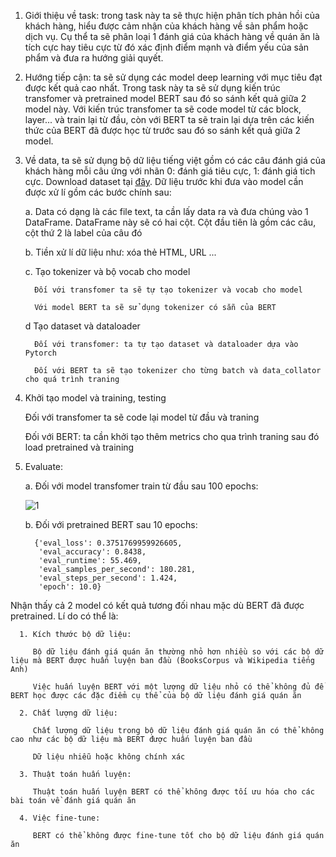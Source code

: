 
1. Giới thiệu về task: trong task này ta sẽ thực hiện phân tích phản hồi của khách hàng, hiểu được cảm nhận của khách hàng về sản phẩm hoặc dịch vụ. Cụ thể ta sẽ phân loại 1 đánh giá của khách hàng về quán ăn là tích cực hay tiêu cực từ đó xác định điểm mạnh và điểm yếu của sản phẩm và đưa ra hướng giải quyết. 

2. Hướng tiếp cận: ta sẽ sử dụng các model deep learning với mục tiêu đạt được kết quả cao nhất. Trong task này ta sẽ sử dụng kiến trúc transfomer và pretrained model BERT sau đó so sánh kết quả giữa 2 model này. Với kiến trúc transfomer ta sẽ code model từ các block, layer... và train lại từ đầu, còn với BERT ta sẽ train lại dựa trên các kiến thức của BERT đã được học từ trước sau đó so sánh kết quả giữa 2 model. 

3. Về data, ta sẽ sử dụng bộ dữ liệu tiếng việt gồm có các câu đánh giá của khách hàng mỗi câu ứng với nhãn 0: đánh giá tiêu cực, 1: đánh giá tich cực. Download dataset tại <a href="https://github.com/congnghia0609/ntc-scv.git">đây</a>. Dữ liệu trước khi đưa vào model cần được xử lí gồm các bước chính sau:

   a. Data có dạng là các file text, ta cần lấy data ra và đưa chúng vào 1 DataFrame. DataFrame này sẽ có hai cột. Cột đầu tiên là gồm các câu, cột thứ 2 là label của câu đó 

   b. Tiền xử lí dữ liệu như: xóa thẻ HTML, URL ...

   c. Tạo tokenizer và bộ vocab cho model
   
         Đối với transfomer ta sẽ tự tạo tokenizer và vocab cho model
      
         Với model BERT ta sẽ sử dụng tokenizer có sẵn của BERT

   d Tạo dataset và dataloader
   
         Đối với transfomer: ta tự tạo dataset và dataloader dựa vào Pytorch
      
         Đối với BERT ta sẽ tạo tokenizer cho từng batch và data_collator cho quá trình traning

5. Khởi tạo model và training, testing

      Đối với transfomer ta sẽ code lại model từ đầu và traning
   
      Đối với BERT: ta cần khởi tạo thêm metrics cho qua trình traning sau đó load pretrained và training 

6. Evaluate:
   
   a. Đối với model transfomer train từ đầu sau 100 epochs:
   
   ![1](https://github.com/PhamTrinhDuc/Text-Classification-using-Transformer-and-Pretrained-BERT/assets/127647215/6c442e11-d125-4548-be35-4cd8e98952dd)

   b. Đối với pretrained BERT sau 10 epochs:

         {'eval_loss': 0.3751769959926605,
          'eval_accuracy': 0.8438,
          'eval_runtime': 55.469,
          'eval_samples_per_second': 180.281,
          'eval_steps_per_second': 1.424,
          'epoch': 10.0}


Nhận thấy cả 2 model có kết quả tương đối nhau mặc dù BERT đã được pretrained. Lí do có thể là: 

      1. Kích thước bộ dữ liệu:
      
         Bộ dữ liệu đánh giá quán ăn thường nhỏ hơn nhiều so với các bộ dữ liệu mà BERT được huấn luyện ban đầu (BooksCorpus và Wikipedia tiếng Anh)
         
         Việc huấn luyện BERT với một lượng dữ liệu nhỏ có thể không đủ để BERT học được các đặc điểm cụ thể của bộ dữ liệu đánh giá quán ăn
      
      2. Chất lượng dữ liệu:
      
         Chất lượng dữ liệu trong bộ dữ liệu đánh giá quán ăn có thể không cao như các bộ dữ liệu mà BERT được huấn luyện ban đầu
         
         Dữ liệu nhiễu hoặc không chính xác
      
      3. Thuật toán huấn luyện:
      
         Thuật toán huấn luyện BERT có thể không được tối ưu hóa cho các bài toán về đánh giá quán ăn
         
      4. Việc fine-tune:
      
         BERT có thể không được fine-tune tốt cho bộ dữ liệu đánh giá quán ăn
   



   


